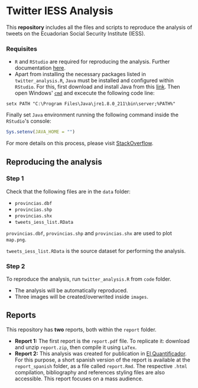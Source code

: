 # Twitter IESS Analysis

This **repository** includes all the files and scripts to reproduce the analysis of tweets on the Ecuadorian Social Security Institute (IESS).

### Requisites
- `R` and `RStudio` are required for reproducing the analysis. Further documentation [here](https://www.r-project.org).
- Apart from installing the necessary packages listed in `twitter_analysis.R`, `Java` must be installed and configured within `RStudio`. For this, first download and install Java from this [link](https://java.com/en/download/manual.jsp). Then open Windows' [`cmd`](https://docs.microsoft.com/en-us/windows-server/administration/windows-commands/cmd) and excecute the following code line:

```
setx PATH "C:\Program Files\Java\jre1.8.0_211\bin\server;%PATH%"
```

Finally set `Java` environment running the following command inside the `RStudio`'s console:

``` r
Sys.setenv(JAVA_HOME = "")
```
For more details on this process, please visit [StackOverflow](https://stackoverflow.com/questions/29522088/rjava-install-error-java-home-cannot-be-determined-from-the-registry).

## Reproducing the analysis

### Step 1

Check that the following files are in the `data` folder:
- `provincias.dbf`
- `provincias.shp`
- `provincias.shx`
- `tweets_iess_list.RData`

`provincias.dbf`, `provincias.shp` and `provincias.shx` are used to plot `map.png`.

`tweets_iess_list.RData` is the source dataset for performing the analysis.

### Step 2
To reproduce the analysis, run `twitter_analysis.R` from `code` folder.

- The analysis will be automatically reproduced.
- Three images will be created/overwrited inside `images`.

## Reports

This repository has **two** reports, both within the `report` folder.

- **Report 1:** The first report is the `report.pdf` file. To replicate it: download and unzip `report.zip`, then compile it using `LaTex`.
- **Report 2:** This analysis was created for publication in [El Quantificador](https://elquantificador.org/post/salud/2022-09-08-twitter_iess_analysis/). For this purpose, a short spanish version of the report is available at the `report_spanish` folder, as a file called `report.Rmd`. The respective `.html` compilation, bibliography and references styling files are also accessible. This report focuses on a mass audience.
